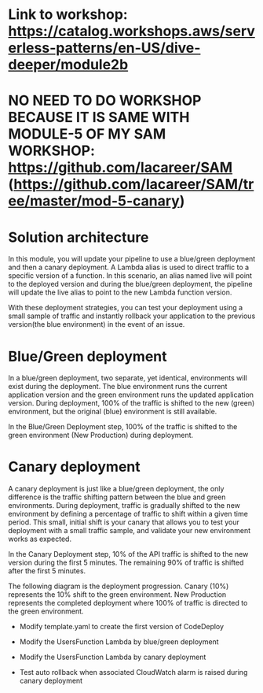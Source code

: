 # Link to workshop: https://catalog.workshops.aws/serverless-patterns/en-US/dive-deeper/module2b

# NO NEED TO DO WORKSHOP BECAUSE IT IS SAME WITH MODULE-5 OF MY SAM WORKSHOP: https://github.com/lacareer/SAM (https://github.com/lacareer/SAM/tree/master/mod-5-canary)

<!-- Deployment Strategies -->

# Solution architecture
In this module, you will update your pipeline to use a blue/green deployment and then a canary deployment. A Lambda alias is used to direct traffic to a specific version of a function. In this scenario, an alias named live will point to the deployed version and during the blue/green deployment, the pipeline will update the live alias to point to the new Lambda function version.

With these deployment strategies, you can test your deployment using a small sample of traffic and instantly rollback your application to the previous version(the blue environment) in the event of an issue.

# Blue/Green deployment
In a blue/green deployment, two separate, yet identical, environments will exist during the deployment. The blue environment runs the current application version and the green environment runs the updated application version. During deployment, 100% of the traffic is shifted to the new (green) environment, but the original (blue) environment is still available.

In the Blue/Green Deployment step, 100% of the traffic is shifted to the green environment (New Production) during deployment.


# Canary deployment
A canary deployment is just like a blue/green deployment, the only difference is the traffic shifting pattern between the blue and green environments. During deployment, traffic is gradually shifted to the new environment by defining a percentage of traffic to shift within a given time period. This small, initial shift is your canary that allows you to test your deployment with a small traffic sample, and validate your new environment works as expected.

In the Canary Deployment step, 10% of the API traffic is shifted to the new version during the first 5 minutes. The remaining 90% of traffic is shifted after the first 5 minutes.

The following diagram is the deployment progression. Canary (10%) represents the 10% shift to the green environment. New Production represents the completed deployment where 100% of traffic is directed to the green environment.

<!-- What you will accomplish -->

- Modify template.yaml to create the first version of CodeDeploy

- Modify the UsersFunction Lambda by blue/green deployment

- Modify the UsersFunction Lambda by canary deployment

- Test auto rollback when associated CloudWatch alarm is raised during canary deployment
